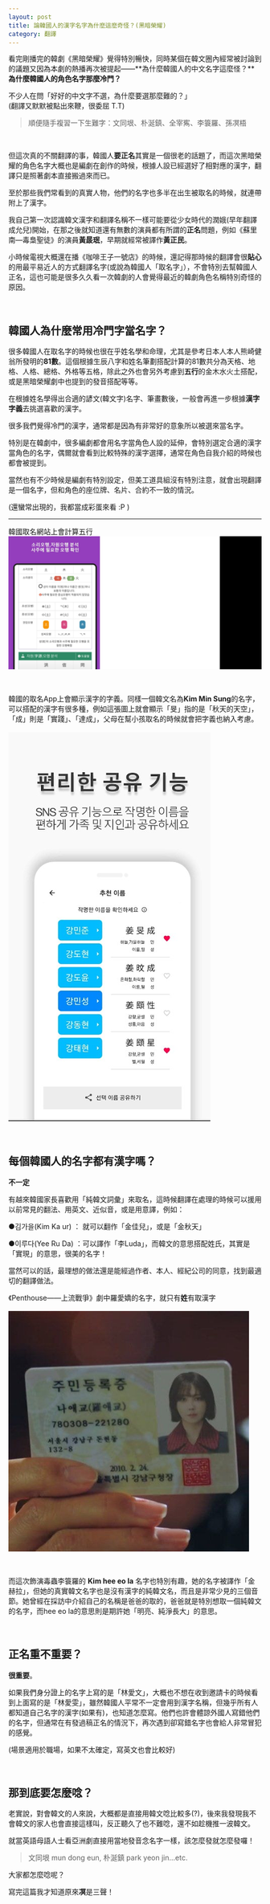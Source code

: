 ```yaml
---
layout: post
title: 論韓國人的漢字名字為什麼這麼奇怪？(黑暗榮耀)
category: 翻譯
---
```


看完剛播完的韓劇《黑暗榮耀》覺得特別暢快，同時某個在韓文圈內經常被討論到的議題又因為本劇的熱播再次被提起——**為什麼韓國人的中文名字這麼怪？****為什麼韓國人的角色名字那麼冷門？**

不少人在問「好好的中文字不選，為什麼要選那麼難的？」<br/>(翻譯又默默被點出來鞭，很委屈 T.T)

> 順便隨手複習一下生難字：文同垠、朴涎鎮、全宰寯、李簑羅、孫凕梧


<br/>

但這次真的不關翻譯的事，韓國人**要正名**其實是一個很老的話題了，而這次黑暗榮耀的角色名字大概也是編劇在創作的時候，根據人設已經選好了相對應的漢字，翻譯只是照著劇本直接搬過來而已。

至於那些我們常看到的真實人物，他們的名字也多半在出生被取名的時候，就連帶附上了漢字。

我自己第一次認識韓文漢字和翻譯名稱不一樣可能要從少女時代的潤娥(早年翻譯成允兒)開始，在那之後就知道還有無數的演員都有所謂的**正名**問題，例如《蘇里南—毒梟聖徒》的演員**黃晸珉**，早期就經常被譯作**黃正民**。

小時候電視大概還在播《咖啡王子一號店》的時候，還記得那時候的翻譯會很**貼心**的用最平易近人的方式翻譯名字(或說為韓國人「取名字」），不會特別去幫韓國人正名，這也可能是很多久久看一次韓劇的人會覺得最近的韓劇角色名稱特別奇怪的原因。


<br/>

## 韓國人為什麼常用冷門字當名字？

很多韓國人在取名字的時候也很在乎姓名學和命理，尤其是參考日本人本人熊崎健翁所發明的**81數**。這個根據生辰八字和姓名筆劃搭配計算的81數共分為天格、地格、人格、總格、外格等五格，除此之外也會另外考慮到**五行**的金木水火土搭配，或是黑暗榮耀劇中也提到的發音搭配等等。

在根據姓名學得出合適的諺文(韓文字)名字、筆畫數後，一般會再進一步根據**漢字字義**去挑選喜歡的漢字。

很多我們覺得冷門的漢字，通常都是因為有非常好的意象所以被選來當名字。

特別是在韓劇中，很多編劇都會用名字當角色人設的延伸，會特別選定合適的漢字當角色的名字，偶爾就會看到比較特殊的漢字選擇，通常在角色自我介紹的時候也都會被提到。

當然也有不少時候是編劇有特別設定，但美工道具組沒有特別注意，就會出現翻譯是一個名字，但和角色的座位牌、名片、合約不一致的情況。

(還蠻常出現的，我都當成彩蛋來看 :P )


---

韓國取名網站上會計算五行<br/>
![](/assets/img/Korea_2022/KR-Kanji.jpg)<br/>

<br/>

韓國的取名App上會顯示漢字的字義。同樣一個韓文名為**Kim Min Sung**的名字，可以搭配的漢字有很多種，例如這張圖上就會顯示「旻」指的是「秋天的天空」，「成」則是「實踐」、「達成」，父母在幫小孩取名的時候就會把字義也納入考慮。<br/><br/>
![](/assets/img/Korea_2022/KRname2.jpg)<br/>



<br/>

## 每個韓國人的名字都有漢字嗎？

**不一定**

有越來韓國家長喜歡用「純韓文詞彙」來取名，這時候翻譯在處理的時候可以援用以前常見的翻法、用英文、近似音，或是用意譯，例如：

●김가을(Kim Ka ur) ： 就可以翻作「金佳兒」，或是「金秋天」

●이루다(Yee Ru Da) ：可以譯作「李Luda」，而韓文的意思搭配姓氏，其實是「實現」的意思，很美的名字！

當然可以的話，最理想的做法還是能經過作者、本人、經紀公司的同意，找到最適切的翻譯做法。

《Penthouse——上流戰爭》劇中羅愛嬌的名字，就只有**姓**有取漢字<br/><br/>
![](/assets/img/Korea_2022/naaegyo.jpeg)<br/>

<br/>

而這次飾演毒蟲李簑羅的 **Kim hee eo la** 名字也特別有趣，她的名字被譯作「金赫拉」，但她的真實韓文名字也是沒有漢字的純韓文名，而且是非常少見的三個音節。她曾經在採訪中介紹自己的名稱是爸爸的取的，爸爸就是特別想取一個純韓文的名字，而hee eo la的意思則是期許她「明亮、純淨長大」的意思。


<br/>

## 正名重不重要？

**很重要**。

如果我們身分證上的名字上寫的是「林愛文」，大概也不想在收到邀請卡的時候看到上面寫的是「林愛雯」，雖然韓國人平常不一定會用到漢字名稱，但幾乎所有人都知道自己名字的漢字(如果有)，也知道怎麼寫。他們也許會體諒外國人寫錯他們的名字，但通常在有發過稿正名的情況下，再次遇到卻寫錯名字也會給人非常冒犯的感覺。

(場景適用於職場，如果不太確定，寫英文也會比較好)

<br/>

## 那到底要怎麼唸？

老實說，對會韓文的人來說，大概都是直接用韓文唸比較多(?)，後來我發現我不會韓文的家人也會直接這樣叫，反正聽久了也不難唸，還不如趁機推一波韓文。

就當英語母語人士看亞洲劇直接用當地發音念名字一樣，該怎麼發就怎麼發囉！

>文同垠 mun dong eun, 朴涎鎮 park yeon jin...etc.

大家都怎麼唸呢？


寫完這篇我才知道原來**凕**是三聲！

